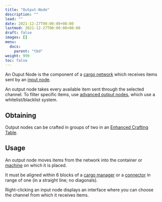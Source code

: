 ```yaml
---
title: "Output-Node"
description: ""
lead: ""
date: 2021-12-27T00:00:00+08:00
lastmod: 2021-12-27T00:00:00+08:00
draft: false
images: []
menu: 
  docs:
    parent: "tbd"
weight: 999
toc: false
---
```


An Ouput Node is the component of a [cargo network](https://github.com/Slimefun/Slimefun4/wiki/Cargo-Management) which receives items sent by an [input node](https://github.com/Slimefun/Slimefun4/wiki/Input-Node).

An output node takes every available item sent through the selected channel. To filter specific items, use [advanced output nodes](https://github.com/Slimefun/Slimefun4/wiki/Advanced-Output-Node), which use a whitelist/blacklist system.

## Obtaining

Output nodes can be crafted in groups of two in an [Enhanced Crafting Table](https://github.com/Slimefun/Slimefun4/wiki/Enhanced-Crafting-Table).

## Usage

An output node moves items from the network into the container or [machine](https://github.com/Slimefun/Slimefun4/wiki/Electric-Machines) on which it is placed.

It must be aligned within 6 blocks of a [cargo manager](https://github.com/Slimefun/Slimefun4/wiki/Cargo-Manager) or a [connector](https://github.com/Slimefun/Slimefun4/wiki/Connector-Node) in range of one (in a straight line; no diagonals).

Right-clicking an input node displays an interface where you can choose the channel from which it receives items.
